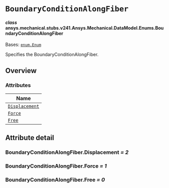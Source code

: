 # `BoundaryConditionAlongFiber`



#### *class* ansys.mechanical.stubs.v241.Ansys.Mechanical.DataModel.Enums.BoundaryConditionAlongFiber

Bases: [`enum.Enum`](https://docs.python.org/3/library/enum.html#enum.Enum)

Specifies the BoundaryConditionAlongFiber.

<!-- !! processed by numpydoc !! -->

<a id="overview"></a>

## Overview

### Attributes

| Name |
| -------------------------------------------------------------------------------------------------------------------------------------------------- |
| [`Displacement`](../../../../../v242/Ansys/Mechanical/DataModel/Enums/BoundaryConditionAlongFiber.md#BoundaryConditionAlongFiber.Displacement) |
| [`Force`](../../../../../v242/Ansys/Mechanical/DataModel/Enums/BoundaryConditionAlongFiber.md#BoundaryConditionAlongFiber.Force) |
| [`Free`](../../../../../v242/Ansys/Mechanical/DataModel/Enums/BoundaryConditionAlongFiber.md#BoundaryConditionAlongFiber.Free) |

<a id="attribute-detail"></a>

## Attribute detail

<a id="BoundaryConditionAlongFiber.Displacement"></a>

### BoundaryConditionAlongFiber.Displacement *= 2*

<a id="BoundaryConditionAlongFiber.Force"></a>

### BoundaryConditionAlongFiber.Force *= 1*

<a id="BoundaryConditionAlongFiber.Free"></a>

### BoundaryConditionAlongFiber.Free *= 0*


